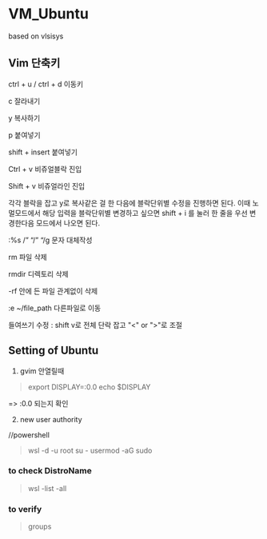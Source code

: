 # VM_Ubuntu
based on vlsisys


## Vim 단축키
ctrl + u / ctrl + d 이동키

c 잘라내기

y 복사하기

p 붙여넣기

shift + insert 붙여넣기

Ctrl + v 비쥬얼블락 진입

Shift + v 비쥬얼라인 진입

각각 블락을 잡고 y로 복사같은 걸 한 다음에 블락단위별 수정을 진행하면 된다. 이때 노멀모드에서 해당 입력을 블락단위별 변경하고 싶으면 shift + i 를 눌러 한 줄을 우선 변경한다음 모드에서 나오면 된다.

:%s /” “/” “/g 문자 대체작성

rm 파일 삭제

rmdir 디렉토리 삭제

-rf 안에 든 파일 관계없이 삭제

:e ~/file_path 다른파일로 이동

들여쓰기 수정 : shift v로 전체 단락 잡고 "<" or ">"로 조절


## Setting of Ubuntu


1. gvim 안열릴때
> export DISPLAY=:0.0
> echo $DISPLAY

=> :0.0 되는지 확인

2. new user authority

//powershell

> wsl -d <DistroName> -u root
> su -
> usermod -aG sudo <username>

### to check DistroName
> wsl -list -all

### to verify
> groups <username>
